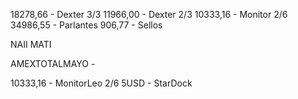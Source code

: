 18278,66 - Dexter 3/3
11966,00 - Dexter 2/3
10333,16 - Monitor 2/6
34986,55 - Parlantes 
   906,77 - Sellos


NAII
MATI

AMEXTOTALMAYO - 


10333,16 - MonitorLeo 2/6
5USD - StarDock